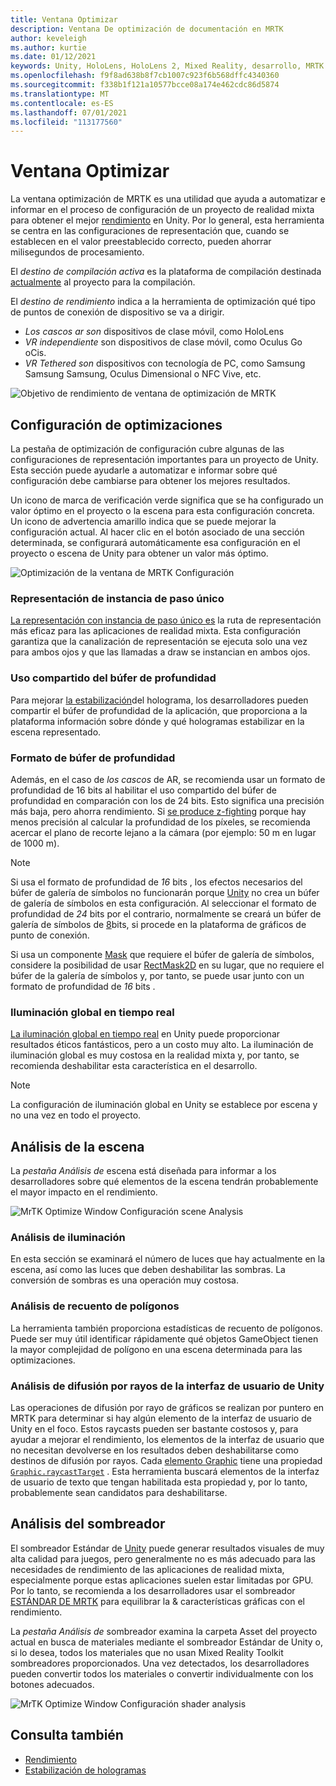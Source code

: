 ```yaml
---
title: Ventana Optimizar
description: Ventana De optimización de documentación en MRTK
author: keveleigh
ms.author: kurtie
ms.date: 01/12/2021
keywords: Unity, HoloLens, HoloLens 2, Mixed Reality, desarrollo, MRTK
ms.openlocfilehash: f9f8ad638b8f7cb1007c923f6b568dffc4340360
ms.sourcegitcommit: f338b1f121a10577bcce08a174e462cdc86d5874
ms.translationtype: MT
ms.contentlocale: es-ES
ms.lasthandoff: 07/01/2021
ms.locfileid: "113177560"
---
```

# <a name="optimize-window"></a>Ventana Optimizar

La ventana optimización de MRTK es una utilidad que ayuda a automatizar e informar en el proceso de configuración de un proyecto de realidad mixta para obtener el mejor [rendimiento](../../performance/perf-getting-started.md) en Unity. Por lo general, esta herramienta se centra en las configuraciones de representación que, cuando se establecen en el valor preestablecido correcto, pueden ahorrar milisegundos de procesamiento.

El *destino de compilación activa* es la plataforma de compilación destinada [actualmente](https://docs.unity3d.com/Manual/BuildSettings.html) al proyecto para la compilación.

El *destino de rendimiento* indica a la herramienta de optimización qué tipo de puntos de conexión de dispositivo se va a dirigir.

- *Los cascos ar son* dispositivos de clase móvil, como HoloLens
- *VR independiente* son dispositivos de clase móvil, como Oculus Go oCis.
- *VR Tethered son* dispositivos con tecnología de PC, como Samsung Samsung Samsung, Oculus Dimensional o NFC Vive, etc.

![Objetivo de rendimiento de ventana de optimización de MRTK](../images/performance/OptimizeWindowPerformanceTarget.jpg)

## <a name="setting-optimizations"></a>Configuración de optimizaciones

La pestaña de optimización de configuración cubre algunas de las configuraciones de representación importantes para un proyecto de Unity. Esta sección puede ayudarle a automatizar e informar sobre qué configuración debe cambiarse para obtener los mejores resultados.

Un icono de marca de verificación verde significa que se ha configurado un valor óptimo en el proyecto o la escena para esta configuración concreta. Un icono de advertencia amarillo indica que se puede mejorar la configuración actual. Al hacer clic en el botón asociado de una sección determinada, se configurará automáticamente esa configuración en el proyecto o escena de Unity para obtener un valor más óptimo.

![Optimización de la ventana de MRTK Configuración](../images/performance/OptimizeWindow_Settings.png)

### <a name="single-pass-instanced-rendering"></a>Representación de instancia de paso único

[La representación con instancia de paso único es](https://docs.unity3d.com/Manual/SinglePassInstancing.html) la ruta de representación más eficaz para las aplicaciones de realidad mixta. Esta configuración garantiza que la canalización de representación se ejecuta solo una vez para ambos ojos y que las llamadas a draw se instancian en ambos ojos.

### <a name="depth-buffer-sharing"></a>Uso compartido del búfer de profundidad

Para mejorar [la estabilización](../../performance/hologram-Stabilization.md)del holograma, los desarrolladores pueden compartir el búfer de profundidad de la aplicación, que proporciona a la plataforma información sobre dónde y qué hologramas estabilizar en la escena representado.

### <a name="depth-buffer-format"></a>Formato de búfer de profundidad

Además, en el caso de *los cascos* de AR, se recomienda usar un formato de profundidad de 16 bits al habilitar el uso compartido del búfer de profundidad en comparación con los de 24 bits. Esto significa una precisión más baja, pero ahorra rendimiento. Si [se produce z-fighting](https://en.wikipedia.org/wiki/Z-fighting) porque hay menos precisión al calcular la profundidad [](https://docs.unity3d.com/Manual/class-Camera.html) de los píxeles, se recomienda acercar el plano de recorte lejano a la cámara (por ejemplo: 50 m en lugar de 1000 m).

> [!NOTE]
> Si usa el formato de profundidad de *16* bits , los efectos necesarios del búfer de galería de símbolos no funcionarán porque [Unity](https://docs.unity3d.com/ScriptReference/RenderTexture-depth.html) no crea un búfer de galería de símbolos en esta configuración. Al seleccionar el formato de profundidad de *24* bits por el contrario, normalmente se creará un búfer de galería de símbolos de [8](https://docs.unity3d.com/Manual/SL-Stencil.html)bits, si procede en la plataforma de gráficos de punto de conexión.
>
> Si usa un componente [Mask](https://docs.unity3d.com/Manual/script-Mask.html) que requiere el búfer de galería de símbolos, considere la posibilidad de usar [RectMask2D](https://docs.unity3d.com/Manual/script-RectMask2D.html) en su lugar, que no requiere el búfer de la galería de símbolos y, por tanto, se puede usar junto con un formato de profundidad de *16* bits .

### <a name="real-time-global-illumination"></a>Iluminación global en tiempo real

[La iluminación global en tiempo real](https://docs.unity3d.com/Manual/GIIntro.html) en Unity puede proporcionar resultados éticos fantásticos, pero a un costo muy alto. La iluminación de iluminación global es muy costosa en la realidad mixta y, por tanto, se recomienda deshabilitar esta característica en el desarrollo.

> [!NOTE]
> La configuración de iluminación global en Unity se establece por escena y no una vez en todo el proyecto.

## <a name="scene-analysis"></a>Análisis de la escena

La *pestaña Análisis de* escena está diseñada para informar a los desarrolladores sobre qué elementos de la escena tendrán probablemente el mayor impacto en el rendimiento.

![MrTK Optimize Window Configuración scene Analysis](../images/performance/OptimizeWindow_SceneAnalysis.png)

### <a name="lighting-analysis"></a>Análisis de iluminación

En esta sección se examinará el número de luces que hay actualmente en la escena, así como las luces que deben deshabilitar las sombras. La conversión de sombras es una operación muy costosa.

### <a name="polygon-count-analysis"></a>Análisis de recuento de polígonos

La herramienta también proporciona estadísticas de recuento de polígonos. Puede ser muy útil identificar rápidamente qué objetos GameObject tienen la mayor complejidad de polígono en una escena determinada para las optimizaciones.

### <a name="unity-ui-raycast-analysis"></a>Análisis de difusión por rayos de la interfaz de usuario de Unity

Las operaciones de difusión por rayo de gráficos se realizan por puntero en MRTK para determinar si hay algún elemento de la interfaz de usuario de Unity en el foco. Estos raycasts pueden ser bastante costosos y, para ayudar a mejorar el rendimiento, los elementos de la interfaz de usuario que no necesitan devolverse en los resultados deben deshabilitarse como destinos de difusión por rayos. Cada [elemento Graphic](https://docs.unity3d.com/2018.4/Documentation/ScriptReference/UI.Graphic.html) tiene una propiedad [`Graphic.raycastTarget`](https://docs.unity3d.com/2018.4/Documentation/ScriptReference/UI.Graphic-raycastTarget.html) . Esta herramienta buscará elementos de la interfaz de usuario de texto que tengan habilitada esta propiedad y, por lo tanto, probablemente sean candidatos para deshabilitarse.

## <a name="shader-analysis"></a>Análisis del sombreador

El sombreador Estándar de [Unity](https://docs.unity3d.com/Manual/shader-StandardShader.html) puede generar resultados visuales de muy alta calidad para juegos, pero generalmente no es más adecuado para las necesidades de rendimiento de las aplicaciones de realidad mixta, especialmente porque estas aplicaciones suelen estar limitadas por GPU. Por lo tanto, se recomienda a los desarrolladores usar el sombreador [ESTÁNDAR DE MRTK](../rendering/mrtk-standard-shader.md) para equilibrar la & características gráficas con el rendimiento.

La *pestaña Análisis de* sombreador examina la carpeta Asset del proyecto actual en busca de materiales mediante el sombreador Estándar de Unity o, si lo desea, todos los materiales que no usan Mixed Reality Toolkit sombreadores proporcionados. Una vez detectados, los desarrolladores pueden convertir todos los materiales o convertir individualmente con los botones adecuados.

![MrTK Optimize Window Configuración shader analysis](../images/performance/OptimizeWindow_ShaderAnalysis.png)

## <a name="see-also"></a>Consulta también

- [Rendimiento](../../performance/perf-getting-started.md)
- [Estabilización de hologramas](../../performance/hologram-stabilization.md)
